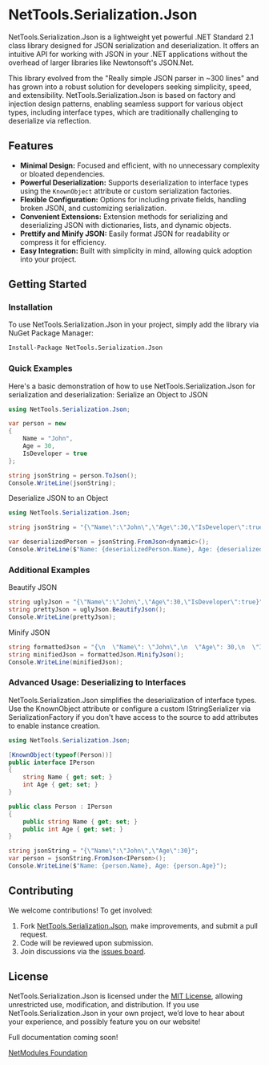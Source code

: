 # NetTools.Serialization.Json

NetTools.Serialization.Json is a lightweight yet powerful .NET Standard 2.1 class library designed for JSON serialization and deserialization. It offers an intuitive API for working with JSON in your .NET applications without the overhead of larger libraries like Newtonsoft's JSON.Net.

This library evolved from the "Really simple JSON parser in ~300 lines" and has grown into a robust solution for developers seeking simplicity, speed, and extensibility. NetTools.Serialization.Json is based on factory and injection design patterns, enabling seamless support for various object types, including interface types, which are traditionally challenging to deserialize via reflection.

## Features

- **Minimal Design:** Focused and efficient, with no unnecessary complexity or bloated dependencies.
- **Powerful Deserialization:** Supports deserialization to interface types using the `KnownObject` attribute or custom serialization factories.
- **Flexible Configuration:** Options for including private fields, handling broken JSON, and customizing serialization.
- **Convenient Extensions:** Extension methods for serializing and deserializing JSON with dictionaries, lists, and dynamic objects.
- **Prettify and Minify JSON:** Easily format JSON for readability or compress it for efficiency.
- **Easy Integration:** Built with simplicity in mind, allowing quick adoption into your project.

## Getting Started

### Installation

To use NetTools.Serialization.Json in your project, simply add the library via NuGet Package Manager:
```bash
Install-Package NetTools.Serialization.Json
````

### Quick Examples

Here's a basic demonstration of how to use NetTools.Serialization.Json for serialization and deserialization:
Serialize an Object to JSON
```csharp
using NetTools.Serialization.Json;

var person = new 
{
    Name = "John",
    Age = 30,
    IsDeveloper = true
};

string jsonString = person.ToJson();
Console.WriteLine(jsonString);
```

Deserialize JSON to an Object
```csharp
using NetTools.Serialization.Json;

string jsonString = "{\"Name\":\"John\",\"Age\":30,\"IsDeveloper\":true}";

var deserializedPerson = jsonString.FromJson<dynamic>();
Console.WriteLine($"Name: {deserializedPerson.Name}, Age: {deserializedPerson.Age}, Developer: {deserializedPerson.IsDeveloper}");
```

### Additional Examples
Beautify JSON
```csharp
string uglyJson = "{\"Name\":\"John\",\"Age\":30,\"IsDeveloper\":true}";
string prettyJson = uglyJson.BeautifyJson();
Console.WriteLine(prettyJson);
```

Minify JSON
```csharp
string formattedJson = "{\n  \"Name\": \"John\",\n  \"Age\": 30,\n  \"IsDeveloper\": true\n}";
string minifiedJson = formattedJson.MinifyJson();
Console.WriteLine(minifiedJson);
```

### Advanced Usage: Deserializing to Interfaces
NetTools.Serialization.Json simplifies the deserialization of interface types. Use the KnownObject attribute or configure a custom IStringSerializer via SerializationFactory if you don't have access to the source to add attributes to enable instance creation.
```csharp
using NetTools.Serialization.Json;

[KnownObject(typeof(Person))]
public interface IPerson
{
    string Name { get; set; }
    int Age { get; set; }
}

public class Person : IPerson
{
    public string Name { get; set; }
    public int Age { get; set; }
}

string jsonString = "{\"Name\":\"John\",\"Age\":30}";
var person = jsonString.FromJson<IPerson>();
Console.WriteLine($"Name: {person.Name}, Age: {person.Age}");
```

## Contributing

We welcome contributions! To get involved:
1. Fork [NetTools.Serialization.Json](https://github.com/netmodules/NetTools.Serialization.Json), make improvements, and submit a pull request.
2. Code will be reviewed upon submission.
3. Join discussions via the [issues board](https://github.com/netmodules/NetTools.Serialization.Json/issues).

## License

NetTools.Serialization.Json is licensed under the [MIT License](https://tldrlegal.com/license/mit-license), allowing unrestricted use, modification, and distribution. If you use NetTools.Serialization.Json in your own project, we’d love to hear about your experience, and possibly feature you on our website!

Full documentation coming soon!

[NetModules Foundation](https://netmodules.net/)
